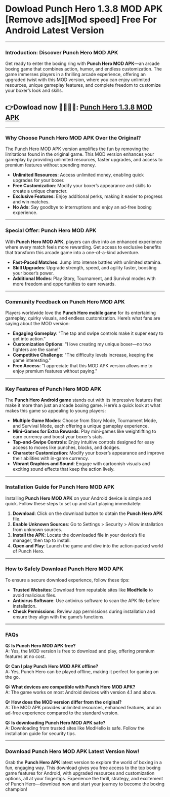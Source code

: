 # Dowload Punch Hero 1.3.8 MOD APK [Remove ads][Mod speed] Free For Android Latest Version

---

### **Introduction: Discover Punch Hero MOD APK**

Get ready to enter the boxing ring with **Punch Hero MOD APK**—an arcade boxing game that combines action, humor, and endless customization. The game immerses players in a thrilling arcade experience, offering an upgraded twist with this MOD version, where you can enjoy unlimited resources, unique gameplay features, and complete freedom to customize your boxer’s look and skills.



## 👉Dowload now  👊🏻👊🏻: [Punch Hero 1.3.8 MOD APK](https://modhello.com/punch-hero/)
---

### **Why Choose Punch Hero MOD APK Over the Original?**

The Punch Hero MOD APK version amplifies the fun by removing the limitations found in the original game. This MOD version enhances your gameplay by providing unlimited resources, faster upgrades, and access to premium features without spending money.

- **Unlimited Resources**: Access unlimited money, enabling quick upgrades for your boxer.
- **Free Customization**: Modify your boxer’s appearance and skills to create a unique character.
- **Exclusive Features**: Enjoy additional perks, making it easier to progress and win matches.
- **No Ads**: Say goodbye to interruptions and enjoy an ad-free boxing experience.

---

### **Special Offer: Punch Hero MOD APK**

With **Punch Hero MOD APK**, players can dive into an enhanced experience where every match feels more rewarding. Get access to exclusive benefits that transform this arcade game into a one-of-a-kind adventure.

- **Fast-Paced Matches**: Jump into intense battles with unlimited stamina.
- **Skill Upgrades**: Upgrade strength, speed, and agility faster, boosting your boxer’s power.
- **Additional Modes**: Play Story, Tournament, and Survival modes with more freedom and opportunities to earn rewards.

---

### **Community Feedback on Punch Hero MOD APK**

Players worldwide love the **Punch Hero mobile game** for its entertaining gameplay, quirky visuals, and endless customization. Here’s what fans are saying about the MOD version:

- **Engaging Gameplay**: "The tap and swipe controls make it super easy to get into action."
- **Customization Options**: "I love creating my unique boxer—no two fighters are the same!"
- **Competitive Challenge**: "The difficulty levels increase, keeping the game interesting."
- **Free Access**: "I appreciate that this MOD APK version allows me to enjoy premium features without paying."

---

### **Key Features of Punch Hero MOD APK**

The **Punch Hero Android game** stands out with its impressive features that make it more than just an arcade boxing game. Here’s a quick look at what makes this game so appealing to young players:

- **Multiple Game Modes**: Choose from Story Mode, Tournament Mode, and Survival Mode, each offering a unique gameplay experience.
- **Mini-Games for Extra Rewards**: Play mini-games like weightlifting to earn currency and boost your boxer’s stats.
- **Tap-and-Swipe Controls**: Enjoy intuitive controls designed for easy access to moves like punches, blocks, and dodges.
- **Character Customization**: Modify your boxer’s appearance and improve their abilities with in-game currency.
- **Vibrant Graphics and Sound**: Engage with cartoonish visuals and exciting sound effects that keep the action lively.

---

### **Installation Guide for Punch Hero MOD APK**

Installing **Punch Hero MOD APK** on your Android device is simple and quick. Follow these steps to set up and start playing immediately:

1. **Download**: Click on the download button to obtain the **Punch Hero APK** file.
2. **Enable Unknown Sources**: Go to Settings > Security > Allow installation from unknown sources.
3. **Install the APK**: Locate the downloaded file in your device’s file manager, then tap to install.
4. **Open and Play**: Launch the game and dive into the action-packed world of Punch Hero.

---

### **How to Safely Download Punch Hero MOD APK**

To ensure a secure download experience, follow these tips:

- **Trusted Websites**: Download from reputable sites like **ModHello** to avoid malicious files.
- **Antivirus Software**: Use antivirus software to scan the APK file before installation.
- **Check Permissions**: Review app permissions during installation and ensure they align with the game’s functions.

---

### **FAQs**

**Q: Is Punch Hero MOD APK free?**  
A: Yes, the MOD version is free to download and play, offering premium features at no cost.

**Q: Can I play Punch Hero MOD APK offline?**  
A: Yes, Punch Hero can be played offline, making it perfect for gaming on the go.

**Q: What devices are compatible with Punch Hero MOD APK?**  
A: The game works on most Android devices with version 4.1 and above.

**Q: How does the MOD version differ from the original?**  
A: The MOD APK provides unlimited resources, enhanced features, and an ad-free experience compared to the standard version.

**Q: Is downloading Punch Hero MOD APK safe?**  
A: Downloading from trusted sites like ModHello is safe. Follow the installation guide for security tips.

---

### **Download Punch Hero MOD APK Latest Version Now!**

Grab the **Punch Hero APK** latest version to explore the world of boxing in a fun, engaging way. This download gives you free access to the top boxing game features for Android, with upgraded resources and customization options, all at your fingertips. Experience the thrill, strategy, and excitement of Punch Hero—download now and start your journey to become the boxing champion!
